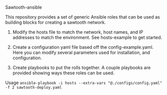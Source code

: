 Sawtooth-ansible

This repository provides a set of generic Ansible roles that can be
used as building blocks for creating a sawtooth network.

1) Modify the hosts file to match the network, host names, and IP addresses to
match the environment. See hosts-example to get started.

2) Create a configuration yaml file based off the config-example.yaml. Here
you can modify several parameters used for installation, and configuration.

2) Create playbooks to put the rolls together. A couple playbooks are provided
showing ways these roles can be used.

Usage
`ansible-playbook -i hosts --extra-vars "@./configs/config.yaml" -f 2 sawtooth-deploy.yaml`
